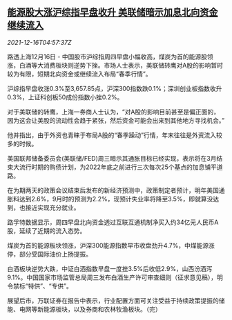 <!--1639630862000-->
[能源股大涨沪综指早盘收升 美联储暗示加息北向资金继续流入](https://cn.reuters.com/article/china-stock-market-morning-close-1216-idCNKBS2IV0C4)
------

<div><i>2021-12-16T04:57:37Z</i></div><p>路透上海12月16日 - 中国股市沪综指周四早盘小幅收高，煤炭为首的能源股领涨，白酒等大消费板块则逆势下挫。市场人士表示，美联储转鹰对A股的影响暂时较为有限，短期北向资金或继续流入布局“春季行情”。</p><p>沪综指早盘收涨0.3%至3,657.85点，沪深300指数跌0.1%；深圳创业板指数收升0.3%，上证科创板50成份指数小挫0.2%。</p><p>对于美联储的转鹰，上海一券商人士认为，“对A股的影响目前甚至是偏正面的，因为这会让美股的流动性会趋于紧张，然后资金可能会出来到其他地方寻找机会。”</p><p>他并指出，由于外资也青睐于布局A股的“春季躁动”行情，年末往往是外资流入较多的时候。</p><p>美国联邦储备委员会(美联储/FED)周三暗示其通胀目标已经实现，表示将在3月结束大流行时期的购债计划，为2022年底之前进行三次每次25个基点的加息铺平道路。</p><p>在为期两天的政策会议结束后发布的新经济预测中，政策制定者预计，明年美国通胀料达到2.6%，9月时的预测为2.2%，现预计失业率将降至3.5%，即就算没达到，也接近实现充分就业。</p><p>路孚特数据显示，周四早盘北向资金透过互联互通机制净买入约34亿元人民币A股，延续了近期的流入态势。</p><p>煤炭为首的能源板块领涨，沪深300能源指数早市收盘劲升4.7%，中煤能源涨停，部分受国际油价上扬提振。</p><p>白酒板块逆势大跌，中证白酒指数早盘一度挫3.5%后收低2.9%，山西汾酒泻9.1%。中国国家市场监管总局周三发布白酒生产许可审查细则（征求意见稿），明令禁标“特供”、“专供”。</p><p>展望后市，万联证券在报告中表示，行业配置方面可关注受益于持续政策提振的储能、电网等新能源板块，以及券商和农林牧渔板块。（完）</p>

